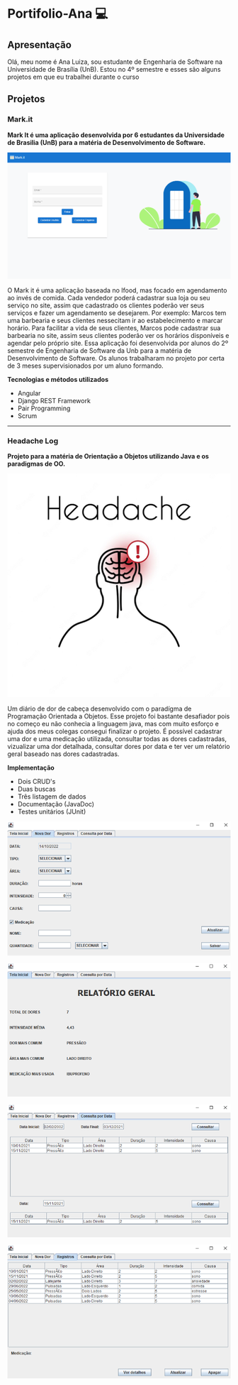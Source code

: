 # Portifolio-Ana :computer:

## Apresentação

Olá, meu nome é Ana Luiza, sou estudante de Engenharia de Software na Universidade de Brasília (UnB). Estou no 4º semestre e esses são alguns projetos em que eu trabalhei durante o curso

## Projetos

### Mark.it

**Mark It é uma aplicação desenvolvida por 6 estudantes da Universidade de Brasilia (UnB) para a matéria de Desenvolvimento de Software.**

![Mark.it](https://github.com/analuizargds/Portifolio-Ana/blob/main/images/2022-10-10.png)

O Mark it é uma aplicação baseada no Ifood, mas focado em agendamento ao invés de comida. Cada vendedor poderá cadastrar sua loja ou seu serviço no site, assim que cadastrado os clientes poderão ver seus serviços e fazer um agendamento se desejarem. Por exemplo: Marcos tem uma barbearia e seus clientes nessecitam ir ao estabelecimento e marcar horário. Para facilitar a vida de seus clientes, Marcos pode cadastrar sua barbearia no site, assim seus clientes poderão ver os horários disponíveis e agendar pelo próprio site. Essa aplicação foi desenvolvida por alunos do 2º semestre de Engenharia de Software da Unb para a matéria de Desenvolvimento de Software. Os alunos trabalharam no projeto por certa de 3 meses supervisionados por um aluno formando.

**Tecnologias e métodos utilizados**
* Angular
* Django REST Framework
* Pair Programming
* Scrum
__________________________________________________________________

### Headache Log

**Projeto para a matéria de Orientação a Objetos utilizando Java e os paradigmas de OO.**

![Headache Log](https://github.com/analuizargds/Portifolio-Ana/blob/main/images/headache_img.jpeg)

Um diário de dor de cabeça desenvolvido com o paradígma de Programação Orientada a Objetos. Esse projeto foi bastante desafiador pois no começo eu não conhecia a linguagem java, mas com muito esforço e ajuda dos meus colegas consegui finalizar o projeto. É possível cadastrar uma dor e uma medicação utilizada, consultar todas as dores cadastradas, vizualizar uma dor detalhada, consultar dores por data e ter ver um relatório geral baseado nas dores cadastradas.

**Implementação** 
* Dois CRUD's
* Duas buscas
* Três listagem de dados
* Documentação (JavaDoc)
* Testes unitários (JUnit)

![Headache Log](https://github.com/analuizargds/Portifolio-Ana/blob/main/images/headache(1).png)

![Headache Log](https://github.com/analuizargds/Portifolio-Ana/blob/main/images/headache(2).png)

![Headache Log](https://github.com/analuizargds/Portifolio-Ana/blob/main/images/headache(3).png)

![Headache Log](https://github.com/analuizargds/Portifolio-Ana/blob/main/images/headache(4).png)
